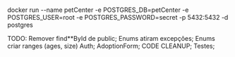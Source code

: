 ###
docker run --name petCenter -e POSTGRES_DB=petCenter -e POSTGRES_USER=root -e POSTGRES_PASSWORD=secret -p 5432:5432 -d postgres

TODO:
        Remover find**ById de public;
        Enums atiram excepções;
        Enums criar ranges (ages, size)
        Auth;
        AdoptionForm;
        CODE CLEANUP;
        Testes;